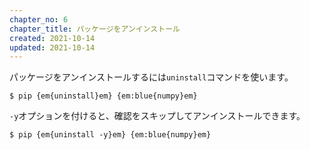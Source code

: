 ```yaml
---
chapter_no: 6
chapter_title: パッケージをアンインストール
created: 2021-10-14
updated: 2021-10-14
---
```

パッケージをアンインストールするには`uninstall`コマンドを使います。  

```output
$ pip {em{uninstall}em} {em:blue{numpy}em}
```

`-y`オプションを付けると、確認をスキップしてアンインストールできます。
```output
$ pip {em{uninstall -y}em} {em:blue{numpy}em}
```
